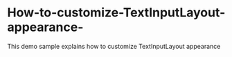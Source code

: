 # How-to-customize-TextInputLayout-appearance-
This demo sample explains how to customize TextInputLayout appearance 
